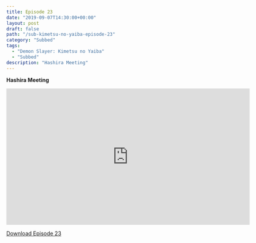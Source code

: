 ```yaml
---
title: Episode 23
date: "2019-09-07T14:30:00+00:00"
layout: post
draft: false
path: "/sub-kimetsu-no-yaiba-episode-23"
category: "Subbed"
tags:
  - "Demon Slayer: Kimetsu no Yaiba"
  - "Subbed"
description: "Hashira Meeting"
---
```


**Hashira Meeting**

<iframe width="640" height="360" src="https://www.rapidvid.to/e/G6TQNVBT6V" frameborder="0" marginwidth=0 marginheight=0 scrolling=no allowfullscreen></iframe>

<a href="http://ouo.io/qs/eCodkFEQ?s=https://www.rapidvid.to/d/G6TQNVBT6V">Download Episode 23</a>
